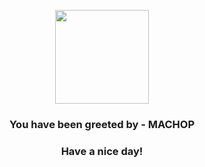 <p align="center">
            <img src="https://raw.githubusercontent.com/PokeAPI/sprites/master/sprites/pokemon/66.png" width="150" height="150">
          </p>
          <h3 align="center">You have been greeted by - <b>MACHOP</b></h3>
          <h3 align="center">Have a nice day!</h3>
